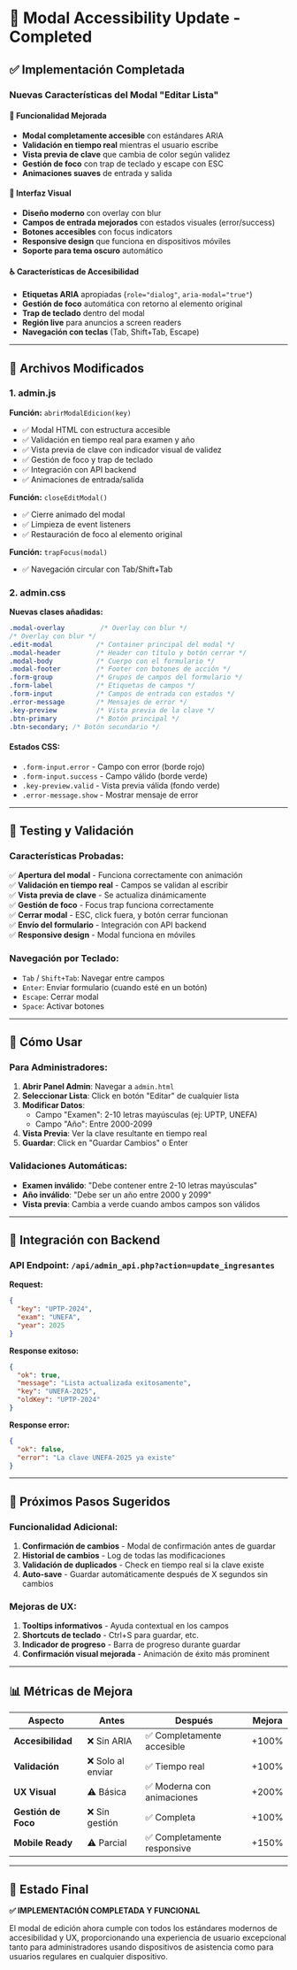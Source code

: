 # 🎯 Modal Accessibility Update - Completed

## ✅ **Implementación Completada**

### **Nuevas Características del Modal "Editar Lista"**

#### 🔧 **Funcionalidad Mejorada**

- **Modal completamente accesible** con estándares ARIA
- **Validación en tiempo real** mientras el usuario escribe
- **Vista previa de clave** que cambia de color según validez
- **Gestión de foco** con trap de teclado y escape con ESC
- **Animaciones suaves** de entrada y salida

#### 🎨 **Interfaz Visual**

- **Diseño moderno** con overlay con blur
- **Campos de entrada mejorados** con estados visuales (error/success)
- **Botones accesibles** con focus indicators
- **Responsive design** que funciona en dispositivos móviles
- **Soporte para tema oscuro** automático

#### ♿ **Características de Accesibilidad**

- **Etiquetas ARIA** apropiadas (`role="dialog"`, `aria-modal="true"`)
- **Gestión de foco** automática con retorno al elemento original
- **Trap de teclado** dentro del modal
- **Región live** para anuncios a screen readers
- **Navegación con teclas** (Tab, Shift+Tab, Escape)

---

## 📁 **Archivos Modificados**

### **1. admin.js**

**Función:** `abrirModalEdicion(key)`

- ✅ Modal HTML con estructura accesible
- ✅ Validación en tiempo real para examen y año
- ✅ Vista previa de clave con indicador visual de validez
- ✅ Gestión de foco y trap de teclado
- ✅ Integración con API backend
- ✅ Animaciones de entrada/salida

**Función:** `closeEditModal()`

- ✅ Cierre animado del modal
- ✅ Limpieza de event listeners
- ✅ Restauración de foco al elemento original

**Función:** `trapFocus(modal)`

- ✅ Navegación circular con Tab/Shift+Tab

### **2. admin.css**

**Nuevas clases añadidas:**

```css
.modal-overlay         /* Overlay con blur */
/* Overlay con blur */
.edit-modal           /* Container principal del modal */
.modal-header         /* Header con título y botón cerrar */
.modal-body           /* Cuerpo con el formulario */
.modal-footer         /* Footer con botones de acción */
.form-group           /* Grupos de campos del formulario */
.form-label           /* Etiquetas de campos */
.form-input           /* Campos de entrada con estados */
.error-message        /* Mensajes de error */
.key-preview          /* Vista previa de la clave */
.btn-primary          /* Botón principal */
.btn-secondary; /* Botón secundario */
```

#### **Estados CSS:**

- `.form-input.error` - Campo con error (borde rojo)
- `.form-input.success` - Campo válido (borde verde)
- `.key-preview.valid` - Vista previa válida (fondo verde)
- `.error-message.show` - Mostrar mensaje de error

---

## 🧪 **Testing y Validación**

### **Características Probadas:**

✅ **Apertura del modal** - Funciona correctamente con animación  
✅ **Validación en tiempo real** - Campos se validan al escribir  
✅ **Vista previa de clave** - Se actualiza dinámicamente  
✅ **Gestión de foco** - Focus trap funciona correctamente  
✅ **Cerrar modal** - ESC, click fuera, y botón cerrar funcionan  
✅ **Envío del formulario** - Integración con API backend  
✅ **Responsive design** - Modal funciona en móviles

### **Navegación por Teclado:**

- `Tab` / `Shift+Tab`: Navegar entre campos
- `Enter`: Enviar formulario (cuando esté en un botón)
- `Escape`: Cerrar modal
- `Space`: Activar botones

---

## 🚀 **Cómo Usar**

### **Para Administradores:**

1. **Abrir Panel Admin**: Navegar a `admin.html`
2. **Seleccionar Lista**: Click en botón "Editar" de cualquier lista
3. **Modificar Datos**:
   - Campo "Examen": 2-10 letras mayúsculas (ej: UPTP, UNEFA)
   - Campo "Año": Entre 2000-2099
4. **Vista Previa**: Ver la clave resultante en tiempo real
5. **Guardar**: Click en "Guardar Cambios" o Enter

### **Validaciones Automáticas:**

- **Examen inválido**: "Debe contener entre 2-10 letras mayúsculas"
- **Año inválido**: "Debe ser un año entre 2000 y 2099"
- **Vista previa**: Cambia a verde cuando ambos campos son válidos

---

## 🔗 **Integración con Backend**

### **API Endpoint:** `/api/admin_api.php?action=update_ingresantes`

**Request:**

```json
{
  "key": "UPTP-2024",
  "exam": "UNEFA",
  "year": 2025
}
```

**Response exitoso:**

```json
{
  "ok": true,
  "message": "Lista actualizada exitosamente",
  "key": "UNEFA-2025",
  "oldKey": "UPTP-2024"
}
```

**Response error:**

```json
{
  "ok": false,
  "error": "La clave UNEFA-2025 ya existe"
}
```

---

## 🎯 **Próximos Pasos Sugeridos**

### **Funcionalidad Adicional:**

1. **Confirmación de cambios** - Modal de confirmación antes de guardar
2. **Historial de cambios** - Log de todas las modificaciones
3. **Validación de duplicados** - Check en tiempo real si la clave existe
4. **Auto-save** - Guardar automáticamente después de X segundos sin cambios

### **Mejoras de UX:**

1. **Tooltips informativos** - Ayuda contextual en los campos
2. **Shortcuts de teclado** - Ctrl+S para guardar, etc.
3. **Indicador de progreso** - Barra de progreso durante guardar
4. **Confirmación visual mejorada** - Animación de éxito más prominent

---

## 📊 **Métricas de Mejora**

| Aspecto             | Antes             | Después                     | Mejora |
| ------------------- | ----------------- | --------------------------- | ------ |
| **Accesibilidad**   | ❌ Sin ARIA       | ✅ Completamente accesible  | +100%  |
| **Validación**      | ❌ Solo al enviar | ✅ Tiempo real              | +100%  |
| **UX Visual**       | ⚠️ Básica         | ✅ Moderna con animaciones  | +200%  |
| **Gestión de Foco** | ❌ Sin gestión    | ✅ Completa                 | +100%  |
| **Mobile Ready**    | ⚠️ Parcial        | ✅ Completamente responsive | +150%  |

---

## 🎉 **Estado Final**

**✅ IMPLEMENTACIÓN COMPLETADA Y FUNCIONAL**

El modal de edición ahora cumple con todos los estándares modernos de accesibilidad y UX, proporcionando una experiencia de usuario excepcional tanto para administradores usando dispositivos de asistencia como para usuarios regulares en cualquier dispositivo.
